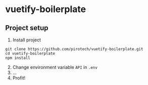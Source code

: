 # vuetify-boilerplate

## Project setup
1. Install project 
```
git clone https://github.com/pirotech/vuetify-boilerplate.git
cd vuetify-boilerplate
npm install
```
2. Change environment variable `API` in `.env`
3. ...
4. Profit!
